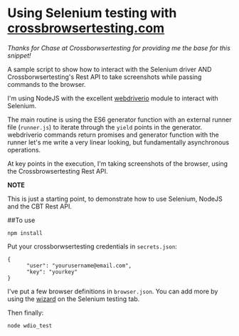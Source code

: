 # Using Selenium testing with [crossbrowsertesting.com](http://crossborwsertesting.com)

_Thanks for Chase at Crossborwsertesting for providing me the base for this snippet!_

A sample script to show how to interact with the Selenium driver AND Crossborwsertesting's Rest API to take screenshots while passing commands to the browser.

I'm using NodeJS with the excellent [webdriverio](http://webdriver.io) module to interact with Selenium. 

The main routine is using the ES6 generator function with an external runner file (`runner.js`) to iterate through the `yield` points in the generator. webdriverio commands return promises and generator function with the runner let's me write a very linear looking, but fundamentally asynchronous operations.

At key points in the execution, I'm taking screenshots of the browser, using the Crossbrowsertesting Rest API.

**NOTE**

This is just a starting point, to demonstrate how to use Selenium, NodeJS and the CBT Rest API.  

##To use

`npm install`

Put your crossborwsertesting credentials in `secrets.json`:

```
{
      "user": "yourusername@email.com",
      "key": "yourkey"
}
```

I've put a few browser definitions in `browser.json`. You can add more by using the [wizard](https://app.crossbrowsertesting.com/selenium/run) on the Selenium testing tab.

Then finally:

`node wdio_test`

